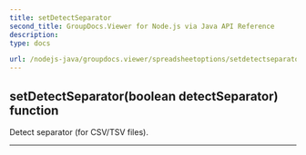 ```yaml
---
title: setDetectSeparator
second_title: GroupDocs.Viewer for Node.js via Java API Reference
description: 
type: docs

url: /nodejs-java/groupdocs.viewer/spreadsheetoptions/setdetectseparator/
---
```


## setDetectSeparator(boolean detectSeparator)  function
Detect separator (for CSV/TSV files).


---


